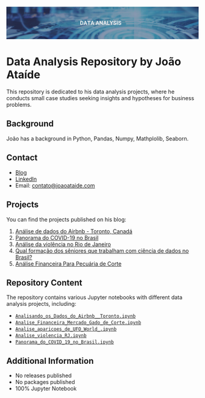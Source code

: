 ![Project Image](DA.png)
# Data Analysis Repository by João Ataíde

This repository is dedicated to his data analysis projects, where he conducts small case studies seeking insights and hypotheses for business problems.

## Background
João has a background in Python, Pandas, Numpy, Mathplolib, Seaborn.

## Contact
- [Blog](https://joaoataide.com)
- [LinkedIn](https://www.linkedin.com/in/jvataidee/)
- Email: contato@joaoataide.com

## Projects
You can find the projects published on his blog:

1. [Análise de dados do Airbnb - Toronto, Canadá](https://www.joaoataide.com/post/an%C3%A1lise-de-dados-do-airbnb-toronto-canad%C3%A1)
2. [Panorama do COVID-19 no Brasil](https://joaoataide.com/Panorama-do-COVID-19-no-Brasil)
3. [Análise da violência no Rio de Janeiro](https://joaoataide.com/Análise-da-violência-no-Rio-de-Janeiro)
4. [Qual formação dos sêniores que trabalham com ciência de dados no Brasil?](https://www.joaoataide.com/post/qual-formacao-dos-senior-que-trabalham-com-ciencia-de-dados-no-brasil)
5. [Análise Financeira Para Pecuária de Corte](https://www.joaoataide.com/post/analise-financeira-para-pecuaria-de-corte)

## Repository Content
The repository contains various Jupyter notebooks with different data analysis projects, including:

- [`Analisando_os_Dados_do_Airbnb__Toronto.ipynb`](https://github.com/jvataidee/DataAnalysis/blob/master/Analisando_os_Dados_do_Airbnb__Toronto.ipynb)
- [`Analise_Financeira_Mercado_Gado_de_Corte.ipynb`](https://github.com/jvataidee/DataAnalysis/blob/master/Analise_Financeira_Mercado_Gado_de_Corte.ipynb)
- [`Analise_aparicoes_de_UFO_World_.ipynb`](https://github.com/jvataidee/DataAnalysis/blob/master/Analise_aparicoes_de_UFO_World_.ipynb)
- [`Analise_violencia_RJ.ipynb`](https://github.com/jvataidee/DataAnalysis/blob/master/Analise_violencia_RJ.ipynb)
- [`Panorama_do_COVID_19_no_Brasil.ipynb`](https://github.com/jvataidee/DataAnalysis/blob/master/Panorama_do_COVID_19_no_Brasil.ipynb)

## Additional Information
- No releases published
- No packages published
- 100% Jupyter Notebook
